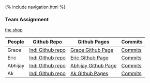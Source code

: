 
{% include navigation.html %}

### Team Assignment

[the shop](https://gracele246.github.io/theshop/)

People | Github Repo | Github Pages | Commits |
-------------  | -------------- | -------------- | -------------- |
Grace  | [Indi Github repo](https://github.com/gracele246/individualgit) | [Grace Github Page](https://gracele246.github.io/individualgit/) | [Commits](https://github.com/gracele246/individualgit/commits/main)| 
Eric  | [Indi Github repo](https://github.com/elw55555/individualgit) | [Eric Github Page](https://elw55555.github.io/individualgit/) | [Commits](https://github.com/elw55555/individualgit/commits/main)| 
Abhijay | [Indi Github repo](https://github.com/Dubshott/ds2p2abhijayd) | [Abhijay Github Page](https://dubshott.github.io/ds2p2abhijayd/) | [Commits](https://github.com/Dubshott/ds2p2abhijayd/commits/main)|
Ak |[Indi Github repo]( https://github.com/akprathipati/individualgit) | [Ak Github Pages]( https://akprathipati.github.io/individualgit/) | [Commits](https://github.com/akprathipati/individualgit/commits/main)| 
